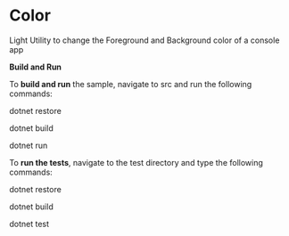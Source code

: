 # Color

Light Utility to change the Foreground and Background color of a console app

**Build and Run**

To __build and run__ the sample, navigate to src and run the following commands:

dotnet restore

dotnet build

dotnet run

To __run the tests__, navigate to the test directory and type the following commands:

dotnet restore

dotnet build

dotnet test